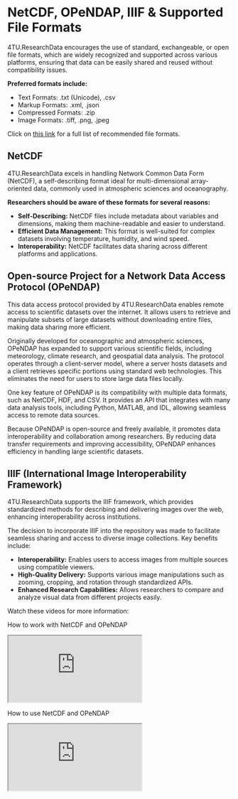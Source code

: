 # NetCDF, OPeNDAP, IIIF & Supported File Formats

4TU.ResearchData encourages the use of standard, exchangeable, or open file formats, which are widely recognized and supported across various platforms, ensuring that data can be easily shared and reused without compatibility issues. 

**Preferred formats include:**

* Text Formats: .txt (Unicode), .csv
* Markup Formats: .xml, .json
* Compressed Formats: .zip
* Image Formats: .tiff, .png, .jpeg

Click on [this link](https://data.4tu.nl/s/documents/Preferred_File_Formats_2023.pdf) for a full list of recommended file formats.

## NetCDF

4TU.ResearchData excels in handling Network Common Data Form (NetCDF), a self-describing format ideal for multi-dimensional array-oriented data, commonly used in atmospheric sciences and oceanography. 

**Researchers should be aware of these formats for several reasons:**

* **Self-Describing:** NetCDF files include metadata about variables and dimensions, making them machine-readable and easier to understand.
* **Efficient Data Management:** This format is well-suited for complex datasets involving temperature, humidity, and wind speed.
* **Interoperability:** NetCDF facilitates data sharing across different platforms and applications.

## Open-source Project for a Network Data Access Protocol (OPeNDAP)

This data access protocol provided by 4TU.ResearchData enables remote access to scientific datasets over the internet. It allows users to retrieve and manipulate subsets of large datasets without downloading entire files, making data sharing more efficient.

Originally developed for oceanographic and atmospheric sciences, OPeNDAP has expanded to support various scientific fields, including meteorology, climate research, and geospatial data analysis. The protocol operates through a client-server model, where a server hosts datasets and a client retrieves specific portions using standard web technologies. This eliminates the need for users to store large data files locally.

One key feature of OPeNDAP is its compatibility with multiple data formats, such as NetCDF, HDF, and CSV. It provides an API that integrates with many data analysis tools, including Python, MATLAB, and IDL, allowing seamless access to remote data sources.

Because OPeNDAP is open-source and freely available, it promotes data interoperability and collaboration among researchers. By reducing data transfer requirements and improving accessibility, OPeNDAP enhances efficiency in handling large scientific datasets.

## IIIF (International Image Interoperability Framework)

4TU.ResearchData supports the IIIF framework, which provides standardized methods for describing and delivering images over the web, enhancing interoperability across institutions. 

The decision to incorporate IIIF into the repository was made to facilitate seamless sharing and access to diverse image collections. Key benefits include:

* **Interoperability:** Enables users to access images from multiple sources using compatible viewers.
* **High-Quality Delivery:** Supports various image manipulations such as zooming, cropping, and rotation through standardized APIs.
* **Enhanced Research Capabilities:** Allows researchers to compare and analyze visual data from different projects easily.

Watch these videos for more information:

How to work with NetCDF and OPeNDAP

<div class="responsive-iframe-container">
    <iframe src="https://www.youtube.com/embed/vVhH3kp9m4M" allowfullscreen="allowfullscreen" allow="autoplay *; geolocation *; microphone *; camera *; midi *; encrypted-media *"></iframe>
</div>

How to use NetCDF and OPeNDAP

<div class="responsive-iframe-container">
    <iframe src="https://www.youtube.com/embed/hVaH02jW7aA" allowfullscreen="allowfullscreen" allow="autoplay *; geolocation *; microphone *; camera *; midi *; encrypted-media *"></iframe>
</div>
